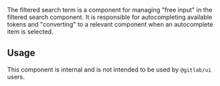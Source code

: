 The filtered search term is a component for managing "free input" in the filtered search component.
It is responsible for autocompleting available tokens and "converting" to a relevant
component when an autocomplete item is selected.

## Usage

This component is internal and is not intended to be used by `@gitlab/ui` users.
